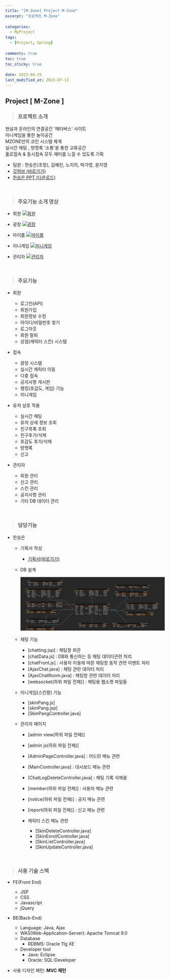 ```yaml
---
title: "[M-Zone] Project M-Zone"
excerpt: "프로젝트 M-Zone"

categories:
  - MyProject
tags:
  - [Project, Spring]

comments: true
toc: true
toc_sticky: true

date: 2023-04-25
last_modified_at: 2023-07-13
---
```


## Project [ M-Zone ]

> ### 프로젝트 소개

현실과 온라인의 연결공간 '메타버스' 사이트  
미니게임을 통한 놀이공간  
MZONE만의 코인 시스템 체계  
실시간 채팅 , 방명록 '소통'을 통한 교류공간  
홀로접속 & 동시접속 모두 재미를 느낄 수 있도록 기획

<ul>
  <li>팀원 : 한승은(조장), 김혜린, 노지의, 박가영, 윤지영</li>
  <li><a href="https://github.com/hsy3373/SEMI-MZ" target="_blank">깃허브 (바로가기)</a></li>
  <li><a href="/assets/images/MyProject/MZ.pdf" download>한승은 PPT (다운로드)</a></li>
</ul>

<br>

> ### 주요기능 소개 영상

- 회원
  [![회원](https://github.com/hsy3373/SEMI-MZ/raw/main/SEMI_MZ/WebContent/resource/etc/video/member.gif)](#프로젝트-소개)

- 광장
  [![광장](https://github.com/hsy3373/SEMI-MZ/raw/main/SEMI_MZ/WebContent/resource/etc/video/square.gif)](#프로젝트-소개)

- 마이룸
  [![마이룸](https://github.com/hsy3373/SEMI-MZ/raw/main/SEMI_MZ/WebContent/resource/etc/video/myroom.gif)](#프로젝트-소개)

- 미니게임
  [![미니게임](https://github.com/hsy3373/SEMI-MZ/raw/main/SEMI_MZ/WebContent/resource/etc/video/minigame.gif)](#프로젝트-소개)

- 관리자
  [![관리자](https://github.com/hsy3373/SEMI-MZ/raw/main/SEMI_MZ/WebContent/resource/etc/video/admin.gif)](#프로젝트-소개)

<br>

> ### 주요기능

- 회원

  - 로그인(API)
  - 회원가입
  - 회원정보 수정
  - 아이디/비밀번호 찾기
  - 로그아웃
  - 회원 탈퇴
  - 상점(캐릭터 스킨) 시스템

- 접속

  - 광장 시스템
  - 실시간 캐릭터 이동
  - 다중 접속
  - 공지사항 게시판
  - 랭킹(호감도, 게임) 기능
  - 미니게임

- 유저 상호 작용

  - 실시간 채팅
  - 유저 상세 정보 조회
  - 친구목록 조회
  - 친구추가/삭제
  - 호감도 추가/삭제
  - 방명록
  - 신고

- 관리자
  - 회원 관리
  - 신고 관리
  - 스킨 관리
  - 공지사항 관리
  - 기타 DB 데이터 관리

<br>

> ### 담당기능

- 한승은

  - 기획서 작성

    - <a href="https://docs.google.com/spreadsheets/d/1P3p4zGW08nLrpjXnXWASum3g7LzDTIYU1GfTRbNXHWM/edit?usp=sharing" target="_blank">기획서(바로가기)</a>

  - DB 설계
    <p align="center">
      <img width="calc(100% - #{$right-sidebar-width-narrow})" height="auto" src="/assets/images/MyProject/MZONE.png">
    </p>

  - 채팅 기능

    - [chatting.jsp] : 채팅창 외관
    - [chatData.js] : DB와 통신하는 등 채팅 데이터관련 처리
    - [chatFront.js] : 사용자 이용에 따른 채팅창 동작 관련 이벤트 처리
    - [AjaxChat.java] : 채팅 관련 데이터 처리
    - [AjaxChatRoom.java] : 채팅방 관련 데이터 처리
    - [websocket(하위 파일 전체)] : 채팅용 웹소켓 파일들

  - 미니게임(스킨팡) 기능

    - [skinPang.js]
    - [skinPang.jsp]
    - [SkinPangController.java]

  - 관리자 페이지

    - [admin view(하위 파일 전체)]
    - [admin js(하위 파일 전체)]
    - [AdminPageController.java] : 어드민 메뉴 관련
    - [MainController.java] : 대시보드 메뉴 관련
    - [ChatLogDeleteController.java] : 채팅 기록 삭제용
    - [member(하위 파일 전체)] : 사용자 메뉴 관련
    - [notice(하위 파일 전체)] : 공지 메뉴 관련
    - [report(하위 파일 전체)] : 신고 메뉴 관련
    - 캐릭터 스킨 메뉴 관련

      - [SkinDeleteController.java]
      - [SkinEnrollController.java]
      - [SkinListController.java]
      - [SkinUpdateController.java]

<br>

> ### 사용 기술 스택

- FE(Front End)

  - JSP
  - CSS
  - Javascript
  - jQuery

- BE(Back-End)

  - Language: Java, Ajax
  - WAS(Web-Application-Server): Apache Tomcat 9.0
  - Database
    - RDBMS: Oracle 11g XE
  - Developer tool
    - Java: Eclipse
    - Oracle: SQL-Developer

- 사용 디자인 패턴: **MVC 패턴**
